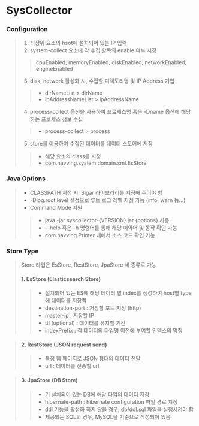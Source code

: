 # SysCollector

### Configuration
> 1. 최상위 요소의 hsot에 설치되어 있는 IP 입력
> 2. system-collect 요소에 각 수집 항목의 enable 여부 지정
>> cpuEnabled, memoryEnabled, diskEnabled, networkEnabled, engineEnabled
> 3. disk, network 활성화 시, 수집할 디렉토리명 및 IP Address 기입
>> * dirNameList > dirName
>> * ipAddressNameList > ipAddressName
> 4. process-collect 옵션을 사용하여 프로세스명 혹은 -Dname 옵션에 해당하는 프로세스 정보 수집
>> * process-collect > process
> 5. store를 이용하여 수집된 데이터를 데이터 스토어에 저장
>> * 해당 요소의 class를 지정
>> * com.havving.system.domain.xml.EsStore


### Java Options
> * CLASSPATH 지정 시, Sigar 라이브러리를 지정해 주어야 함
> * -Dlog.root.level 설정으로 루트 로그 레벨 지정 가능 (info, warn 등...)
> * Command Mode 지원
>> * java -jar syscollector-{VERSION}.jar {options} 사용
>> * --help 혹은 -h 명령어를 통해 해당 예약어 및 동작 확인 가능
>> * com.havving.Printer 내에서 소스 코드 확인 가능


### Store Type
> Store 타입은 EsStore, RestStore, JpaStore 세 종류로 가능
> #### 1. EsStore (Elasticsearch Store)
>> * 설치되어 있는 ES에 해당 데이터 별 index를 생성하여 host별 type에 데이터를 저장함
>> * destination-port : 저장할 포트 지정 (http)
>> * master-ip : 저장할 IP
>> * ttl (optional) : 데이터를 유지할 기간
>> * indexPrefix : 각 데이터의 타입명 이전에 부여할 인덱스의 명칭

> #### 2. RestStore (JSON request send)
>> * 특정 웹 페이지로 JSON 형태의 데이터 전달
>> * url : 데이터를 전송할 url

> #### 3. JpaStore (DB Store)
>> * 기 설치되어 있는 DB에 해당 타입의 데이터 저장
>> * hibernate-path : hibernate configuration 파일 경로 지정
>> * ddl 기능을 활성화 하지 않을 경우, db/ddl.sql 파일을 실행시켜야 함
>> * 제공되는 SQL의 경우, MySQL을 기준으로 작성되어 있음